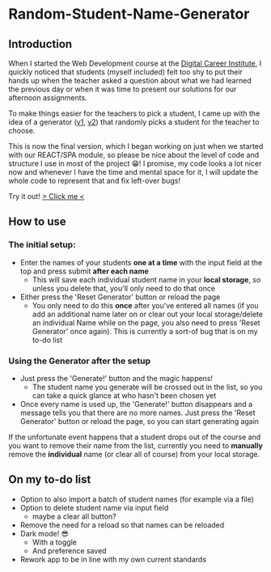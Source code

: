# Random-Student-Name-Generator

## Introduction

When I started the Web Development course at the [Digital Career Institute](https://github.com/DigitalCareerInstitute), I quickly noticed that students (myself included) felt too shy to put their hands up when the teacher asked a question about what we had learned the previous day or when it was time to present our solutions for our afternoon assignments.

To make things easier for the teachers to pick a student, I came up with the idea of a generator ([v1](https://github.com/mrbubbles-src/random-name-gen-v1), [v2](https://github.com/mrbubbles-src/random-name-gen-v2)) that randomly picks a student for the teacher to choose.

This is now the final version, which I began working on just when we started with our REACT/SPA module, so please be nice about the level of code and structure I use in most of the project 😁! I promise, my code looks a lot nicer now and whenever I have the time and mental space for it, I will update the whole code to represent that and fix left-over bugs!

Try it out! [> Click me <](https://random-student-name-generator.vercel.app/)

## How to use

### The initial setup:

-   Enter the names of your students **one at a time** with the input field at the top and press submit **after each name**
    -   This will save each individual student name in your **local storage**, so unless you delete that, you'll only need to do that once
-   Either press the 'Reset Generator' button or reload the page
    -   You only need to do this **once** after you've entered all names (if you add an additional name later on or clear out your local storage/delete an individual Name while on the page, you also need to press 'Reset Generator' once again). This is currently a sort-of bug that is on my to-do list

### Using the Generator after the setup

-   Just press the 'Generate!' button and the magic happens!
    -   The student name you generate will be crossed out in the list, so you can take a quick glance at who hasn't been chosen yet
-   Once every name is used up, the 'Generate!' button disappears and a message tells you that there are no more names. Just press the 'Reset Generator' button or reload the page, so you can start generating again

If the unfortunate event happens that a student drops out of the course and you want to remove their name from the list, currently you need to **manually** remove the **individual** name (or clear all of course) from your local storage.

## On my to-do list

-   Option to also import a batch of student names (for example via a file)
-   Option to delete student name via input field
    -   maybe a clear all button?
-   Remove the need for a reload so that names can be reloaded
-   Dark mode! 😎
    -   With a toggle
    -   And preference saved
-   Rework app to be in line with my own current standards
